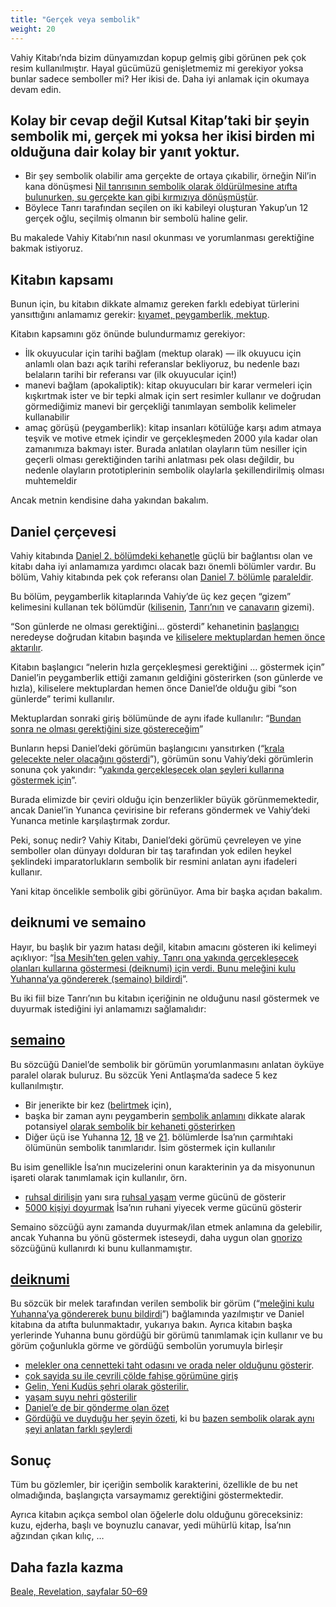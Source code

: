 ```yaml
---
title: "Gerçek veya sembolik"
weight: 20
---
```



Vahiy Kitabı’nda bizim dünyamızdan kopup gelmiş gibi görünen pek çok resim kullanılmıştır. Hayal gücümüzü genişletmemiz mi gerekiyor yoksa bunlar sadece semboller mi? Her ikisi de. Daha iyi anlamak için okumaya devam edin.


## Kolay bir cevap değil Kutsal Kitap’taki bir şeyin sembolik mi, gerçek mi yoksa her ikisi birden mi olduğuna dair kolay bir yanıt yoktur.

<a name="d073"></a>
- Bir şey sembolik olabilir ama gerçekte de ortaya çıkabilir, örneğin Nil’in kana dönüşmesi [Nil tanrısının sembolik olarak öldürülmesine atıfta bulunurken, su gerçekte kan gibi kırmızıya dönüşmüştür](https://www.bibleserver.com/TR/M%C4%B1s%C4%B1rdan%20%C3%87%C4%B1k%C4%B1%C5%9F7%3A14-24).
- Böylece Tanrı tarafından seçilen on iki kabileyi oluşturan Yakup’un 12 gerçek oğlu, seçilmiş olmanın bir sembolü haline gelir.


Bu makalede Vahiy Kitabı’nın nasıl okunması ve yorumlanması gerektiğine bakmak istiyoruz.


## Kitabın kapsamı

<a name="1fc1"></a>
Bunun için, bu kitabın dikkate almamız gereken farklı edebiyat türlerini yansıttığını anlamamız gerekir: [kıyamet, peygamberlik, mektup](../../../../background/literature/expl/the-book-of-revelation-how-to-read-it).

Kitabın kapsamını göz önünde bulundurmamız gerekiyor:

- İlk okuyucular için tarihi bağlam (mektup olarak) — ilk okuyucu için anlamlı olan bazı açık tarihi referanslar bekliyoruz, bu nedenle bazı belaların tarihi bir referansı var (ilk okuyucular için!)
- manevi bağlam (apokaliptik): kitap okuyucuları bir karar vermeleri için kışkırtmak ister ve bir tepki almak için sert resimler kullanır ve doğrudan görmediğimiz manevi bir gerçekliği tanımlayan sembolik kelimeler kullanabilir
- amaç görüşü (peygamberlik): kitap insanları kötülüğe karşı adım atmaya teşvik ve motive etmek içindir ve gerçekleşmeden 2000 yıla kadar olan zamanımıza bakmayı ister. Burada anlatılan olayların tüm nesiller için geçerli olması gerektiğinden tarihi anlatması pek olası değildir, bu nedenle olayların prototiplerinin sembolik olaylarla şekillendirilmiş olması muhtemeldir


Ancak metnin kendisine daha yakından bakalım.


## Daniel çerçevesi

<a name="6075"></a>
Vahiy kitabında [Daniel 2. bölümdeki kehanetle](https://www.bibleserver.com/TR/Daniel2%3A28-45) güçlü bir bağlantısı olan ve kitabı daha iyi anlamamıza yardımcı olacak bazı önemli bölümler vardır. Bu bölüm, Vahiy kitabında pek çok referansı olan [Daniel 7. bölümle](https://www.bibleserver.com/TR/Daniel7) [paraleldir](../../../../bible/daniel/expl/the-four-kingdoms-in-daniel).

Bu bölüm, peygamberlik kitaplarında Vahiy’de üç kez geçen “gizem” kelimesini kullanan tek bölümdür ([kilisenin](https://www.bibleserver.com/TR/Vahiy1%3A20), [Tanrı’nın](https://www.bibleserver.com/TR/Vahiy10%3A7) ve [canavarın](https://www.bibleserver.com/TR/Vahiy17%3A5) gizemi).

“Son günlerde ne olması gerektiğini… gösterdi” kehanetinin [başlangıcı](https://www.bibleserver.com/TR/Vahiy1%3A1) neredeyse doğrudan kitabın başında ve [kiliselere mektuplardan hemen önce aktarılır](https://www.bibleserver.com/TR/Vahiy1%3A19).

Kitabın başlangıcı “nelerin hızla gerçekleşmesi gerektiğini … göstermek için” Daniel’in peygamberlik ettiği zamanın geldiğini gösterirken (son günlerde ve hızla), kiliselere mektuplardan hemen önce Daniel’de olduğu gibi “son günlerde” terimi kullanılır.

Mektuplardan sonraki giriş bölümünde de aynı ifade kullanılır: “[Bundan sonra ne olması gerektiğini size göstereceğim](https://www.bibleserver.com/TR/Vahiy4%3A1)”

Bunların hepsi Daniel’deki görümün başlangıcını yansıtırken (“[krala gelecekte neler olacağını gösterdi](https://www.bibleserver.com/TR/Daniel2%3A45)”), görümün sonu Vahiy’deki görümlerin sonuna çok yakındır: “[yakında gerçekleşecek olan şeyleri kullarına göstermek için](https://www.bibleserver.com/TR/Vahiy22%3A6)”.

Burada elimizde bir çeviri olduğu için benzerlikler büyük görünmemektedir, ancak Daniel’in Yunanca çevirisine bir referans göndermek ve Vahiy’deki Yunanca metinle karşılaştırmak zordur.

Peki, sonuç nedir? Vahiy Kitabı, Daniel’deki görümü çevreleyen ve yine semboller olan dünyayı dolduran bir taş tarafından yok edilen heykel şeklindeki imparatorlukların sembolik bir resmini anlatan aynı ifadeleri kullanır.

Yani kitap öncelikle sembolik gibi görünüyor. Ama bir başka açıdan bakalım.


## deiknumi ve semaino

<a name="0cc8"></a>
Hayır, bu başlık bir yazım hatası değil, kitabın amacını gösteren iki kelimeyi açıklıyor: “[İsa Mesih’ten gelen vahiy, Tanrı ona yakında gerçekleşecek olanları kullarına göstermesi (deiknumi) için verdi. Bunu meleğini kulu Yuhanna’ya göndererek (semaino) bildirdi](https://www.bibleserver.com/TR/Vahiy1%3A1)”.

Bu iki fiil bize Tanrı’nın bu kitabın içeriğinin ne olduğunu nasıl göstermek ve duyurmak istediğini iyi anlamamızı sağlamalıdır:


## [semaino](https://biblehub.com/greek/4591.htm)

<a name="a772"></a>
Bu sözcüğü Daniel’de sembolik bir görümün yorumlanmasını anlatan öyküye paralel olarak buluruz. Bu sözcük Yeni Antlaşma’da sadece 5 kez kullanılmıştır.

- Bir jenerikte bir kez ([belirtmek](https://www.bibleserver.com/TR/El%C3%A7ilerin%20%C4%B0%C5%9Fleri25%3A27) için),
- başka bir zaman aynı peygamberin [sembolik anlamını](https://www.bibleserver.com/TR/El%C3%A7ilerin%20%C4%B0%C5%9Fleri21%3A10-11) dikkate alarak potansiyel [olarak sembolik bir kehaneti gösterirken](https://www.bibleserver.com/TR/El%C3%A7ilerin%20%C4%B0%C5%9Fleri11%3A28)
- Diğer üçü ise Yuhanna [12](https://www.bibleserver.com/TR/Yuhanna12%3A33), [18](https://www.bibleserver.com/TR/Yuhanna18%3A32) ve [21](https://www.bibleserver.com/TR/Yuhanna21%3A19). bölümlerde İsa’nın çarmıhtaki ölümünün sembolik tanımlarıdır. İsim göstermek için kullanılır


Bu isim genellikle İsa’nın mucizelerini onun karakterinin ya da misyonunun işareti olarak tanımlamak için kullanılır, örn.

- [ruhsal dirilişin](https://www.bibleserver.com/TR/Yuhanna5%3A19-29) yanı sıra [ruhsal yaşam](https://www.bibleserver.com/TR/Yuhanna4%3A46-54) verme gücünü de gösterir
- [5000 kişiyi doyurmak](https://www.bibleserver.com/TR/Matta16%3A5-12) İsa’nın ruhani yiyecek verme gücünü gösterir


Semaino sözcüğü aynı zamanda duyurmak/ilan etmek anlamına da gelebilir, ancak Yuhanna bu yönü göstermek isteseydi, daha uygun olan [gnorizo](https://biblehub.com/greek/1107.htm) sözcüğünü kullanırdı ki bunu kullanmamıştır.


## [deiknumi](https://biblehub.com/greek/1166.htm)

<a name="711f"></a>
Bu sözcük bir melek tarafından verilen sembolik bir görüm (“[meleğini kulu Yuhanna’ya göndererek bunu bildirdi](https://www.bibleserver.com/TR/Vahiy1%3A1)”) bağlamında yazılmıştır ve Daniel kitabına da atıfta bulunmaktadır, yukarıya bakın. Ayrıca kitabın başka yerlerinde Yuhanna bunu gördüğü bir görümü tanımlamak için kullanır ve bu görüm çoğunlukla görme ve gördüğü sembolün yorumuyla birleşir

- [melekler ona cennetteki taht odasını ve orada neler olduğunu gösterir](https://www.bibleserver.com/TR/Vahiy4%3A1).
- [çok sayida su i̇le çevri̇li̇ çölde fahi̇şe görümüne gi̇ri̇ş](https://www.bibleserver.com/TR/Vahiy17%3A1)
- [Gelin, Yeni Kudüs şehri olarak gösterilir.](https://www.bibleserver.com/TR/Vahiy21%3A9-10)
- [yaşam suyu nehri gösterilir](https://www.bibleserver.com/TR/Vahiy22%3A1)
- [Daniel’e de bir gönderme olan özet](https://www.bibleserver.com/TR/Vahiy22%3A6)
- [Gördüğü ve duyduğu her şeyin özeti](https://www.bibleserver.com/TR/Vahiy22%3A8), ki bu [bazen sembolik olarak aynı şeyi anlatan farklı şeylerdi](https://www.bibleserver.com/TR/Vahiy5%3A5-6)



## Sonuç

<a name="dbba"></a>
Tüm bu gözlemler, bir içeriğin sembolik karakterini, özellikle de bu net olmadığında, başlangıçta varsaymamız gerektiğini göstermektedir.

Ayrıca kitabın açıkça sembol olan öğelerle dolu olduğunu göreceksiniz: kuzu, ejderha, başlı ve boynuzlu canavar, yedi mühürlü kitap, İsa’nın ağzından çıkan kılıç, …


## Daha fazla kazma

<a name="554a"></a>
[Beale, Revelation, sayfalar 50–69](../../../../gen/background/ressources/how-to-study-the-book-of-revelation#1b3a)






[](https://github.com/revelation-today/revelation-today/blob/main/exampleSite/content/docs/background/literature/expl/literally-or-symbolic.tr.md)
